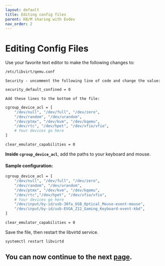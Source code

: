 ```yaml
---
layout: default
title: Editing config files
parent: KB/M sharing with Evdev
nav_order: 2
---
```


# Editing Config Files

Use your favorite text editor to make the following changes to:

```bash
/etc/libvirt/qemu.conf
```

``Security - uncomment the following line of code and change the value:``
```bash
security_default_confined = 0
```

``Add these lines to the bottom of the file:``
```bash
cgroup_device_acl = [
    "/dev/null", "/dev/full", "/dev/zero",
    "/dev/random", "/dev/urandom",
    "/dev/ptmx", "/dev/kvm", "/dev/kqemu",
    "/dev/rtc", "/dev/hpet", "/dev/vfio/vfio",
    # Your devices go here
]

clear_emulator_capabilities = 0
```

**Inside ``cgroup_device_acl``**, add the paths to your keyboard and mouse.

#### Sample configuration:

```bash
cgroup_device_acl = [
	"/dev/null", "/dev/full", "/dev/zero",
	"/dev/random", "/dev/urandom",
	"/dev/ptmx", "/dev/kvm", "/dev/kqemu",
	"/dev/rtc","/dev/hpet", "/dev/vfio/vfio",
    # Your devices go here
	"/dev/input/by-id/usb-30fa_USB_Optical_Mouse-event-mouse",
	"/dev/input/by-id/usb-EVGA_Z12_Gaming_Keyboard-event-kbd",
]

clear_emulator_capabilities = 0
```

Save the file, then restart the libvirtd service.
```bash
systemctl restart libvirtd
```

## You can now continue to the next <a href="./03-AddingToXML">page</a>.
